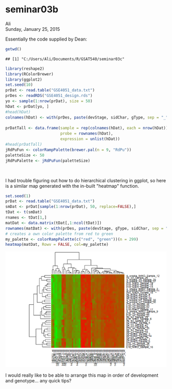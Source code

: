 # seminar03b
Ali  
Sunday, January 25, 2015  

Essentially the code supplied by Dean:


```r
getwd()
```

```
## [1] "C:/Users/Ali/Documents/R/GSAT540/seminar03c"
```

```r
library(reshape2)
library(RColorBrewer)
library(ggplot2)
set.seed(10)
prDat <- read.table("GSE4051_data.txt")
prDes <- readRDS("GSE4051_design.rds")
yo <- sample(1:nrow(prDat), size = 50)
hDat <- prDat[yo, ]
#head(hDat)
colnames(hDat) <- with(prDes, paste(devStage, sidChar, gType, sep = "_"))

prDatTall <- data.frame(sample = rep(colnames(hDat), each = nrow(hDat)),
                        probe = rownames(hDat),
                        expression = unlist(hDat))
#head(prDatTall)
jRdPuFun <- colorRampPalette(brewer.pal(n = 9, "RdPu"))
paletteSize <- 50
jRdPuPalette <- jRdPuFun(paletteSize)
```

![]() 


I had trouble figuring out how to do hierarchical clustering in ggplot, so here is a similar map generated with the in-built "heatmap" function. 


```r
set.seed(1)
prDat <- read.table("GSE4051_data.txt")
smDat <- prDat[sample(1:nrow(prDat), 50, replace=FALSE),]
tDat <- t(smDat)
rnames <- tDat[1,]
matDat <- data.matrix(tDat[,1:ncol(tDat)])
rownames(matDat) <- with(prDes, paste(devStage, gType, sidChar, sep = "_"))
# creates a own color palette from red to green
my_palette <- colorRampPalette(c("red", "green"))(n = 299)
heatmap(matDat, Rowv = FALSE, col=my_palette)
```

![](seminar03b_files/figure-html/unnamed-chunk-3-1.png) 

I would really like to be able to arrange this map in order of development and genotype... any quick tips?



